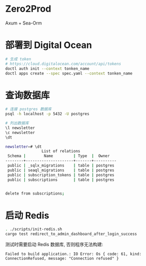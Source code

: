 # Zero2Prod

Axum + Sea-Orm

# 部署到 Digital Ocean

```bash
# 生成 token
# https://cloud.digitalocean.com/account/api/tokens
doctl auth init --context tonken_name
doctl apps create --spec spec.yaml --context tonken_name
```

# 查询数据库

```bash
# 连接 postgres 数据库
psql -h localhost -p 5432 -U postgres

# 列出数据库
\l newsletter
\c newsletter
\dt

newsletter=# \dt
                List of relations
 Schema |        Name         | Type  |  Owner
--------+---------------------+-------+----------
 public | _sqlx_migrations    | table | postgres
 public | seaql_migrations    | table | postgres
 public | subscription_tokens | table | postgres
 public | subscriptions       | table | postgres


delete from subscriptions;
```

# 启动 Redis

```bash
. ./scripts/init-redis.sh
cargo test redirect_to_admin_dashboard_after_login_success
```

测试时需要启动 Redis 数据库, 否则程序无法构建:

```
Failed to build application.: IO Error: Os { code: 61, kind: ConnectionRefused, message: "Connection refused" }
```
